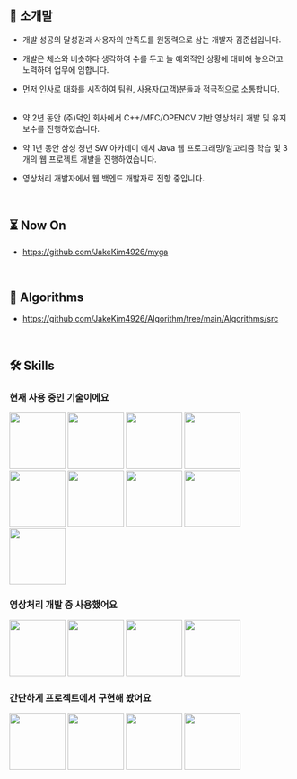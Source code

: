 
## :book: 소개말
<a name="book-소개말"></a>
- 개발 성공의 달성감과 사용자의 만족도를 원동력으로 삼는 개발자 김준섭입니다.
- 개발은 체스와 비슷하다 생각하여 수를 두고 늘 예외적인 상황에 대비해 놓으려고 노력하며 업무에 임합니다.
- 먼저 인사로 대화를 시작하여 팀원, 사용자(고객)분들과 적극적으로 소통합니다.
  <br/><br/>
- 약 2년 동안 (주)덕인 회사에서 C++/MFC/OPENCV 기반 영상처리 개발 및 유지보수를 진행하였습니다.
- 약 1년 동안 삼성 청년 SW 아카데미 에서 Java 웹 프로그래밍/알고리즘 학습 및 3개의 웹 프로젝트 개발을 진행하였습니다.
- 영상처리 개발자에서 웹 백엔드 개발자로 전향 중입니다.

  <br/>

## ⏳ Now On

- https://github.com/JakeKim4926/myga

  <br/>

## 📓 Algorithms

- https://github.com/JakeKim4926/Algorithm/tree/main/Algorithms/src

  <br/>

## 🛠 Skills

### 현재 사용 중인 기술이에요

<img src="https://github.com/JakeKim4926/JakeKim4926/assets/139411367/f69c2abf-054c-49df-b428-4520b3fd7dd0" height="100px">
<img src="https://github.com/JakeKim4926/JakeKim4926/assets/139411367/9a0e9eb5-7a37-4fb3-9da3-6411c2f0d89c" height="100px">
<img src="https://github.com/JakeKim4926/JakeKim4926/assets/139411367/870ce4f1-a29e-4154-b3d9-0ae29f2d0e96" height="100px">
<img src="https://github.com/JakeKim4926/JakeKim4926/assets/139411367/394b3a69-de4e-480c-be2b-2c7df6ef41f2" height="100px">
<img src="https://github.com/JakeKim4926/JakeKim4926/assets/139411367/d712dc65-a792-4e9a-9897-84d03c4ba244" height="100px">
<img src="https://github.com/JakeKim4926/JakeKim4926/assets/139411367/f345e986-a9aa-48d8-b556-56539cedf70e" height="100px">
<img src="https://github.com/JakeKim4926/JakeKim4926/assets/139411367/d484f5fc-85c2-4642-9b31-0ebf4532965d" height="100px">
<img src="https://github.com/JakeKim4926/JakeKim4926/assets/139411367/e74d25a9-cd2a-4c87-a475-741d853f7a50" height="100px">
<img src="https://github.com/JakeKim4926/JakeKim4926/assets/139411367/82f2a428-94d3-488a-a30d-ce6343dee954" height="100px">


### 영상처리 개발 중 사용했어요

<img src="https://github.com/JakeKim4926/JakeKim4926/assets/139411367/cdd73a72-714d-40b2-abcd-d38101173c60" height="100px">
<img src="https://github.com/JakeKim4926/JakeKim4926/assets/139411367/1d054be3-afcf-4d33-966b-b5abf0e536cd" height="100px">
<img src="https://github.com/JakeKim4926/JakeKim4926/assets/139411367/04acf2ca-b1af-4fb2-8b37-c7def46f1717" height="100px">
<img src="https://github.com/JakeKim4926/JakeKim4926/assets/139411367/d1c0b5b4-1673-4263-b191-6d3263f1bbe8" height="100px">

### 간단하게 프로젝트에서 구현해 봤어요

<img src="https://github.com/JakeKim4926/JakeKim4926/assets/139411367/00e9ddcd-6639-4910-b218-be3a62031d88" height="100px">
<img src="https://github.com/JakeKim4926/JakeKim4926/assets/139411367/85dfefe5-7d44-4915-b117-371918367525" height="100px">
<img src="https://github.com/JakeKim4926/JakeKim4926/assets/139411367/f1f88d57-f7fa-4156-abad-91e4445e9b32" height="100px">
<img src="https://github.com/JakeKim4926/JakeKim4926/assets/139411367/3eaf5590-0aaa-4887-bdd5-58ac60ec34a4" height="100px">

